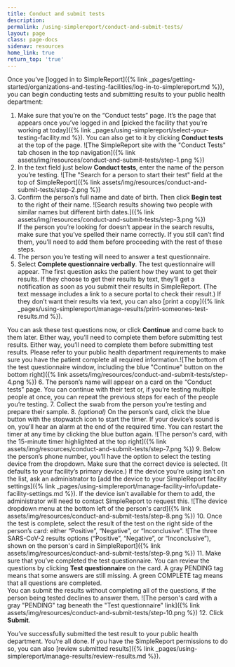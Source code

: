 ```yaml
---
title: Conduct and submit tests
description:
permalink: /using-simplereport/conduct-and-submit-tests/
layout: page
class: page-docs
sidenav: resources
home_link: true
return_top: 'true'
---
```


Once you’ve [logged in to SimpleReport]({% link _pages/getting-started/organizations-and-testing-facilities/log-in-to-simplereport.md %}), you can begin conducting tests and submitting results to your public health department:

1. Make sure that you’re on the “Conduct tests” page. It’s the page that appears once you’ve logged in and [picked the facility that you’re working at today]({% link _pages/using-simplereport/select-your-testing-facility.md %}). You can also get to it by clicking **Conduct tests** at the top of the page.
![The SimpleReport site with the "Conduct Tests" tab chosen in the top navigation]({% link assets/img/resources/conduct-and-submit-tests/step-1.png %})
2. In the text field just below **Conduct tests**, enter the name of the person you’re testing.
![The "Search for a person to start their test" field at the top of SimpleReport]({% link assets/img/resources/conduct-and-submit-tests/step-2.png %})
3. Confirm the person’s full name and date of birth. Then click **Begin test** to the right of their name.
![Search results showing two people with similar names but different birth dates.]({% link assets/img/resources/conduct-and-submit-tests/step-3.png %})<br>
If the person you’re looking for doesn’t appear in the search results, make sure that you’ve spelled their name correctly. If you still can’t find them, you’ll need to add them before proceeding with the rest of these steps.
4. The person you’re testing will need to answer a test questionnaire.
5. Select **Complete questionnaire verbally**. The test questionnaire will appear. The first question asks the patient how they want to get their results. If they choose to get their results by text, they’ll get a notification as soon as you submit their results in SimpleReport. (The text message includes a link to a secure portal to check their result.) If they don’t want their results via text, you can also [print a copy]({% link _pages/using-simplereport/manage-results/print-someones-test-results.md %}).<br>

You can ask these test questions now, or click **Continue** and come back to them later. Either way, you’ll need to complete them before submitting test results. Either way, you’ll need to complete them before submitting test results. Please refer to your public health department requirements to make sure you have the patient complete all required information.![The bottom of the test questionnaire window, including the blue "Continue" button on the bottom right]({% link assets/img/resources/conduct-and-submit-tests/step-4.png %})
6. The person’s name will appear on a card on the “Conduct tests” page. You can continue with their test or, if you’re testing multiple people at once, you can repeat the previous steps for each of the people you’re testing.
7. Collect the swab from the person you’re testing and prepare their sample.
8. *(optional)* On the person’s card, click the blue button with the stopwatch icon to start the timer. If your device’s sound is on, you’ll hear an alarm at the end of the required time. You can restart the timer at any time by clicking the blue button again.
![The person's card, with the 15-minute timer highlighted at the top right]({% link assets/img/resources/conduct-and-submit-tests/step-7.png %})
9. Below the person’s phone number, you’ll have the option to select the testing device from the dropdown. Make sure that the correct device is selected. (It defaults to your facility’s primary device.) If the device you’re using isn’t on the list, ask an administrator to [add the device to your SimpleReport facility settings]({% link _pages/using-simplereport/manage-facility-info/update-facility-settings.md %}). If the device isn't available for them to add, the administrator will need to contact SimpleReport to request this. 
![The device dropdown menu at the bottom left of the person's card]({% link assets/img/resources/conduct-and-submit-tests/step-8.png %})
10. Once the test is complete, select the result of the test on the right side of the person’s card: either “Positive”, “Negative”, or “Inconclusive”.
![The three SARS-CoV-2 results options (“Positive”, “Negative”, or “Inconclusive”), shown on the person's card in SimpleReport]({% link assets/img/resources/conduct-and-submit-tests/step-9.png %})
11. Make sure that you’ve completed the test questionnaire. You can review the questions by clicking **Test questionnaire** on the card. A gray <span class="usa-tag">PENDING</span> tag means that some answers are still missing. A green <span class="usa-tag tag--success">COMPLETE</span> tag means that all questions are completed.<br>
You can submit the results without completing all of the questions, if the person being tested declines to answer them.
![The person's card with a gray "PENDING" tag beneath the "Test questionnaire" link]({% link assets/img/resources/conduct-and-submit-tests/step-10.png %})
12. Click **Submit**.

You’ve successfully submitted the test result to your public health department. You’re all done. If you have the SimpleReport permissions to do so, you can also [review submitted results]({% link _pages/using-simplereport/manage-results/review-results.md %}).
